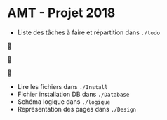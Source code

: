 # AMT - Projet 2018



* Liste des tâches à faire et répartition dans ```./todo```

:snail:

:blowfish:

:octopus: 



* Lire les fichiers dans ```./Install```
* Fichier installation DB dans ```./Database```
* Schéma logique dans ```./logique```
* Représentation des pages dans ```./Design```

